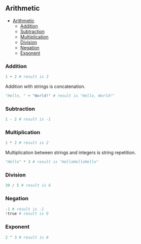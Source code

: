 ## Arithmetic

- [Arithmetic](#arithmetic)
  - [Addition](#addition)
  - [Subtraction](#subtraction)
  - [Multiplication](#multiplication)
  - [Division](#division)
  - [Negation](#negation)
  - [Exponent](#exponent)

### Addition

```python
1 + 2 # result is 3
```

Addition with strings is concatenation.

```python
"Hello, " + "World!" # result is "Hello, World!"
```

### Subtraction

```python
1 - 2 # result is -1
```

### Multiplication

```python
1 * 2 # result is 2
```

Multiplication between strings and integers is string repetition.

```python
"Hello" * 3 # result is "HelloHelloHello"
```

### Division

```python
30 / 5 # result is 6
```

### Negation

```python
-1 # result is -1
!true # result is 0
```

### Exponent

```python
2 ^ 3 # result is 8
```
